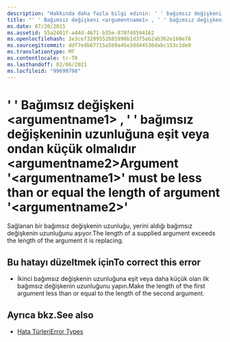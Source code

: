 ```yaml
---
description: "Hakkında daha fazla bilgi edinin: ' ' bağımsız değişkeni <argumentname1> , ' ' bağımsız değişkeninin uzunluğuna eşit veya ondan küçük olmalıdır<argumentname2>"
title: "' ' Bağımsız değişkeni <argumentname1> , ' ' bağımsız değişkeninin uzunluğuna eşit veya ondan küçük olmalıdır <argumentname2>"
ms.date: 07/20/2015
ms.assetid: 55a2401f-a44d-4671-b35e-878f48594162
ms.openlocfilehash: 2e3cef3209552b85990b1d375eb2ab362e160e78
ms.sourcegitcommit: ddf7edb67715a5b9a45e3dd44536dabc153c1de0
ms.translationtype: MT
ms.contentlocale: tr-TR
ms.lasthandoff: 02/06/2021
ms.locfileid: "99699798"
---
```

# <a name="argument-argumentname1-must-be-less-than-or-equal-the-length-of-argument-argumentname2"></a><span data-ttu-id="69402-103">' ' Bağımsız değişkeni \<argumentname1> , ' ' bağımsız değişkeninin uzunluğuna eşit veya ondan küçük olmalıdır \<argumentname2></span><span class="sxs-lookup"><span data-stu-id="69402-103">Argument '\<argumentname1>' must be less than or equal the length of argument '\<argumentname2>'</span></span>

<span data-ttu-id="69402-104">Sağlanan bir bağımsız değişkenin uzunluğu, yerini aldığı bağımsız değişkenin uzunluğunu aşıyor.</span><span class="sxs-lookup"><span data-stu-id="69402-104">The length of a supplied argument exceeds the length of the argument it is replacing.</span></span>  
  
## <a name="to-correct-this-error"></a><span data-ttu-id="69402-105">Bu hatayı düzeltmek için</span><span class="sxs-lookup"><span data-stu-id="69402-105">To correct this error</span></span>  
  
- <span data-ttu-id="69402-106">İkinci bağımsız değişkenin uzunluğuna eşit veya daha küçük olan ilk bağımsız değişkenin uzunluğunu yapın.</span><span class="sxs-lookup"><span data-stu-id="69402-106">Make the length of the first argument less than or equal to the length of the second argument.</span></span>  
  
## <a name="see-also"></a><span data-ttu-id="69402-107">Ayrıca bkz.</span><span class="sxs-lookup"><span data-stu-id="69402-107">See also</span></span>

- [<span data-ttu-id="69402-108">Hata Türleri</span><span class="sxs-lookup"><span data-stu-id="69402-108">Error Types</span></span>](../programming-guide/language-features/error-types.md)
